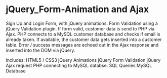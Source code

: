# jQuery_Form-Animation and Ajax
 
 Sign Up and Login Form, with jQuery animations.
 Form Validation using a jQuery Validation plugin.
 If form valid, customer data is send to PHP via Ajax.
 PHP connects to a MySQL customer database and checks if email is already taken. If available, the customer data gets inserted into a customer table. Error / success messages are echoed out in the Ajax response and inserted into the DOM via jQuery.
 
 Includes:
 HTML5 / CSS3
 jQuery Animations
 jQuery Form Validation
 jQuery Ajax request
 PHP connecting to MySQL databse. SQL Queries
 MySQL Database
 
